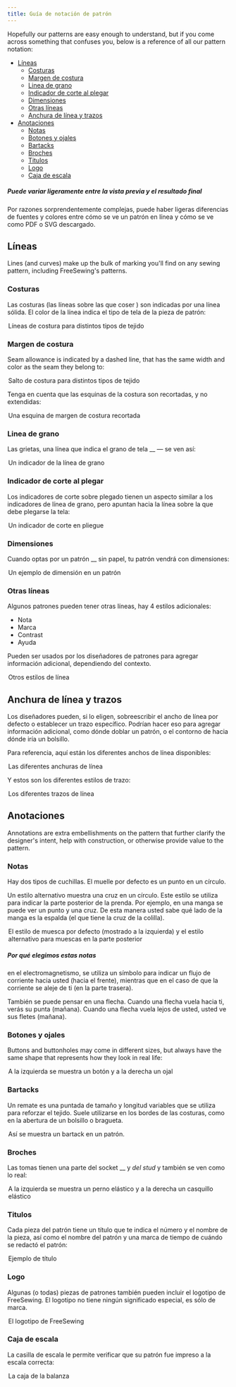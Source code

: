 ```yaml
---
title: Guía de notación de patrón
---
```


Hopefully our patterns are easy enough to understand, but if you come across something that confuses you, below is a reference of all our pattern notation:

- [Líneas](#lines)
  - [Costuras](#seams)
  - [Margen de costura](#seam-allowance)
  - [Linea de grano](#grainline)
  - [Indicador de corte al plegar](#cut-on-fold-indicator)
  - [Dimensiones](#dimensions)
  - [Otras líneas](#other-lines)
  - [Anchura de línea y trazos](#line-widths-and-strokes)
- [Anotaciones](#annotations)
  - [Notas](#notches)
  - [Botones y ojales](#buttons-and-buttonholes)
  - [Bartacks](#bartacks)
  - [Broches](#snaps)
  - [Titulos](#titles)
  - [Logo](#logo)
  - [Caja de escala](#scale-box)

<Tip>

##### Puede variar ligeramente entre la vista previa y el resultado final

Por razones sorprendentemente complejas, puede haber ligeras
diferencias de fuentes y colores entre cómo se ve un patrón en línea
y cómo se ve como PDF o SVG descargado.

</Tip>

## Líneas

Lines (and curves) make up the bulk of marking you'll find on any sewing pattern, including FreeSewing's patterns.

### Costuras

Las costuras (las líneas sobre las que coser ) son indicadas por una línea sólida. El color de la línea indica el tipo de tela de la pieza de patrón:

<Legend part="fabricLines">

Líneas de costura para distintos tipos de tejido

</Legend>

### Margen de costura

Seam allowance is indicated by a dashed line, that has the same width and color as the seam they belong to:

<Legend part="saLines"> Salto de costura para distintos tipos de tejido </Legend>

Tenga en cuenta que las esquinas de la costura son recortadas, y no extendidas:

<Legend part="sa"> Una esquina de margen de costura recortada </Legend>

### Linea de grano

Las grietas, una línea que indica el grano de tela __ — se ven así:

<Legend part="grainline">

Un indicador de la línea de grano

</Legend>

### Indicador de corte al plegar

Los indicadores de corte sobre plegado tienen un aspecto similar a los indicadores de línea de grano, pero apuntan hacia la línea sobre la que debe plegarse la tela:

<Legend part="cutonfold">

Un indicador de corte en pliegue

</Legend>

### Dimensiones

Cuando optas por un patrón __ sin papel, tu patrón vendrá con dimensiones:

<Legend part="dimension">

Un ejemplo de dimensión en un patrón

</Legend>

### Otras líneas

Algunos patrones pueden tener otras líneas, hay 4 estilos adicionales:

- Nota
- Marca
- Contrast
- Ayuda

Pueden ser usados por los diseñadores de patrones para agregar información adicional, dependiendo del contexto.

<Legend part="otherLines">

Otros estilos de línea

</Legend>

## Anchura de línea y trazos

Los diseñadores pueden, si lo eligen, sobreescribir el ancho de línea por defecto o establecer un trazo específico. Podrían hacer eso para agregar información adicional, como dónde doblar un patrón, o el contorno de hacia dónde iría un bolsillo.

Para referencia, aquí están los diferentes anchos de línea disponibles:

<Legend part="lineWidths">

Las diferentes anchuras de línea

</Legend>

Y estos son los diferentes estilos de trazo:

<Legend part="lineStrokes">

Los diferentes trazos de línea

</Legend>

## Anotaciones

Annotations are extra embellishments on the pattern that further clarify the designer's intent, help with construction, or otherwise provide value to the pattern.

### Notas

Hay dos tipos de cuchillas. El muelle por defecto es un punto en un círculo.

Un estilo alternativo muestra una cruz en un círculo. Este estilo se utiliza para indicar la parte posterior de la prenda. Por ejemplo, en una manga se puede ver un punto y una cruz. De esta manera usted sabe qué lado de la manga es la espalda (el que tiene la cruz de la colilla).

<Legend part="notches"> 

El estilo de muesca por defecto (mostrado a la izquierda) y el estilo alternativo para muescas en la parte posterior

</Legend>

<Tip>

##### Por qué elegimos estas notas

en el electromagnetismo, se utiliza un símbolo para indicar un flujo de corriente hacia usted (hacia el frente),
mientras que en el caso de que la corriente se aleje de ti (en la parte trasera).

También se puede pensar en una flecha. Cuando una flecha vuela hacia ti, verás su punta (mañana).
Cuando una flecha vuela lejos de usted, usted ve sus fletes (mañana).

</Tip>

### Botones y ojales

Buttons and buttonholes may come in different sizes, but always have the same shape that represents how they look in real life:

<Legend part="buttons">

A la izquierda se muestra un botón y a la derecha un ojal

</Legend>

### Bartacks

Un remate es una puntada de tamaño y longitud variables que se utiliza para reforzar el tejido. Suele utilizarse en los bordes de las costuras, como en la abertura de un bolsillo o bragueta.

<Legend part="bartack">

Así se muestra un bartack en un patrón. 
</Legend>

### Broches

Las tomas tienen una parte del socket __ y _del stud_ y también se ven como lo real:

<Legend part="snaps">

A la izquierda se muestra un perno elástico y a la derecha un casquillo elástico

</Legend>

### Titulos

Cada pieza del patrón tiene un título que te indica el número y el nombre de la pieza, así como el nombre del patrón y una marca de tiempo de cuándo se redactó el patrón:

<Legend part="title">

Ejemplo de título

</Legend>

### Logo

Algunas (o todas) piezas de patrones también pueden incluir el logotipo de FreeSewing. El logotipo no tiene ningún significado especial, es sólo de marca.

<Legend part="logo">

El logotipo de FreeSewing

</Legend>

### Caja de escala

La casilla de escala le permite verificar que su patrón fue impreso a la escala correcta:

<Legend part="scalebox">

La caja de la balanza

</Legend>

